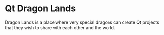 # Qt Dragon Lands

Dragon Lands is a place where very special dragons can create Qt projects that they wish to share with each other and the world.
